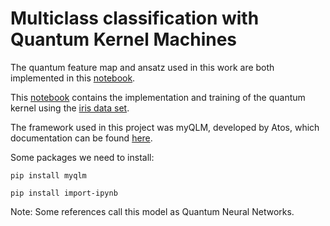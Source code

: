 # Multiclass classification with Quantum Kernel Machines

The quantum feature map and ansatz used in this work are both implemented in this [notebook](https://github.com/AntonSimen06/QNN-myQLM/blob/main/qnn/vqc_functions.ipynb).

This [notebook](https://github.com/AntonSimen06/QNN-myQLM/blob/main/qnn/main.ipynb) contains the implementation and training of the quantum kernel using the [iris data set](https://github.com/AntonSimen06/QNN-myQLM/blob/main/data/iris.data).

The framework used in this project was myQLM, developed by Atos, which documentation can be found [here](https://myqlm.github.io/index.html).

Some packages we need to install:

`pip install myqlm`

`pip install import-ipynb`

Note: Some references call this model as Quantum Neural Networks.
